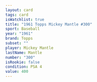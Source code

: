 ```yaml
---
layout: card
tags: card
isWatchlist: true
title: "1961 Topps Mickey Mantle #300"
sport: Baseball
year: "1961"
brand: Topps
subset: ""
player: Mickey Mantle
lastName: Mantle
number: "300"
isRookie: false
condition: PSA 4
value: 400
---
```

